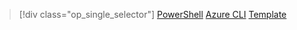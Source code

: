 > [!div class="op_single_selector"]
> [PowerShell](../articles/virtual-network/virtual-network-create-udr-arm-ps.md)
> [Azure CLI](../articles/virtual-network/virtual-network-create-udr-arm-cli.md)
> [Template](../articles/virtual-network/virtual-network-create-udr-arm-template.md)
> 
> 

<!---HONumber=AcomDC_0224_2016-->